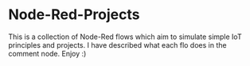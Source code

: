 # Node-Red-Projects
This is a collection of Node-Red flows which aim to simulate simple IoT principles and projects.
I have described what each flo does in the comment node.
Enjoy :)
